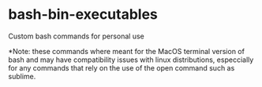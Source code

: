 # bash-bin-executables
Custom bash commands for personal use


*Note: these commands where meant for the MacOS terminal version of bash and may have compatibility issues with linux distributions, especcially for any commands that rely on the use of the open command such as sublime.
